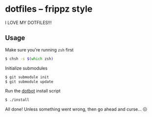 # dotfiles – frippz style

I LOVE MY DOTFILES!!!

## Usage

Make sure you're running `zsh` first

```zsh
$ chsh -s $(which zsh)
```

Initialize submodules

```zsh
$ git submodule init
$ git submodule update
```

Run the [dotbot](https://github.com/anishathalye/dotbot) install script

```zsh
$ ./install
```

All done! Unless something went wrong, then go ahead and curse… 😖
